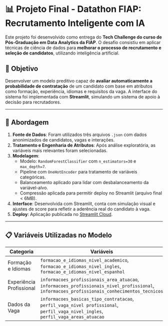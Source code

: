 # 📊 Projeto Final - Datathon FIAP: Recrutamento Inteligente com IA

Este projeto foi desenvolvido como entrega do **Tech Challenge do curso de Pós-Graduação em Data Analytics da FIAP**. O desafio consistiu em aplicar técnicas de ciência de dados para **melhorar o processo de recrutamento e seleção de candidatos**, utilizando inteligência artificial.

## 🚀 Objetivo

Desenvolver um modelo preditivo capaz de **avaliar automaticamente a probabilidade de contratação** de um candidato com base em atributos como formação, experiência, idiomas e requisitos da vaga. A interface do sistema foi implementada com **Streamlit**, simulando um sistema de apoio à decisão para recrutadores.

---

## 🧠 Abordagem

1. **Fonte de Dados**: Foram utilizados três arquivos `.json` com dados anonimizados de candidatos, vagas e interações.
2. **Tratamento e Engenharia de Atributos**: Após análise exploratória, as variáveis mais relevantes foram selecionadas.
3. **Modelagem**:
   - Modelo: `RandomForestClassifier` com `n_estimators=30` e `max_depth=7`.
   - Pipeline com `OneHotEncoder` para tratamento de variáveis categóricas.
   - Balanceamento aplicado para lidar com desbalanceamento da variável-alvo.
   - Compressão aplicada para permitir deploy no Streamlit (arquivo final < 6MB).
4. **Interface**: Desenvolvida com Streamlit, conta com simulação visual e ajustes de score para refletir a aderência real do candidato à vaga.
5. **Deploy**: Aplicação publicada no [Streamlit Cloud](https://streamlit.io/).

---

## 📋 Variáveis Utilizadas no Modelo

| Categoria                     | Variáveis                                                                 |
|------------------------------|---------------------------------------------------------------------------|
| Formação e Idiomas           | `formacao_e_idiomas_nivel_academico`, `formacao_e_idiomas_nivel_ingles`, `formacao_e_idiomas_nivel_espanhol` |
| Experiência Profissional     | `informacoes_profissionais_area_atuacao`, `informacoes_profissionais_nivel_profissional`, `informacoes_profissionais_conhecimentos_tecnicos` |
| Dados da Vaga                | `informacoes_basicas_tipo_contratacao`, `perfil_vaga_nivel profissional`, `perfil_vaga_nivel_ingles`, `perfil_vaga_areas_atuacao` |

